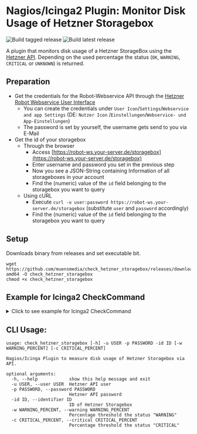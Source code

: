 # Nagios/Icinga2 Plugin: Monitor Disk Usage of Hetzner Storagebox
![Build tagged release](https://github.com/muensmedia/check_hetzner_storagebox/actions/workflows/build-tagged-release.yml/badge.svg)
![Build latest release](https://github.com/muensmedia/check_hetzner_storagebox/actions/workflows/build-latest-release.yml/badge.svg)


A plugin that monitors disk usage of a Hetzner StorageBox using
the [Hetzner API](https://robot.your-server.de/doc/webservice/de.html#get-storagebox). Depending on the used percentage
the status (`OK`, `WARNING`, `CRITICAL` or `UNKNOWN`) is returned.

## Preparation

- Get the credentials for the Robot-Webservice API through
  the [Hetzner Robot Webservice User Interface](https://robot.your-server.de/)
    - You can create the credentials under `User Icon`/`Settings`/`Webservice and app Settings` (DE: `Nutzer Icon`
      /`Einstellungen`/`Webservice- und App-Einstellungen`)
    - The password is set by yourself, the username gets send to you via E-Mail
- Get the id of your storagebox
    - Through the browser
        - Access [https://robot-ws.your-server.de/storagebox](https://robot-ws.your-server.de/storagebox)
        - Enter username and password you set in the previous step
        - Now you see a JSON-String containing Information of all storageboxes in your account
        - Find the (numeric) value of the `id` field belonging to the storagebox you want to query
    - Using cURL
        - Execute `curl -u user:password https://robot-ws.your-server.de/storagebox` (substitute `user` and `password`
          accordingly)
        - Find the (numeric) value of the `id` field belonging to the storagebox you want to query

## Setup

Downloads binary from releases and set executable bit.

    wget https://github.com/muensmedia/check_hetzner_storagebox/releases/download/latest/check_hetzner_storagebox-amd64 -O check_hetzner_storagebox
    chmod +x check_hetzner_storagebox

## Example for Icinga2 CheckCommand

<details>
    <summary>
Click to see example for Icinga2 CheckCommand
</summary>

    object CheckCommand "check_hetzner_storagebox" {
    import "plugin-check-command"
    command = [ "/etc/icinga2-scripts/check_hetzner_storagebox" ]
    timeout = 1m
    arguments += {
            "-c" = {
                description = "Critical"
                repeat_key = false
                required = false
                value = "$critical$"
            }
            "-id" = {
                description = "ID of the Storagebox"
                repeat_key = false
                required = true
                value = "$storagebox_id$"
            }
            "-p" = {
                description = "Password"
                repeat_key = false
                required = true
                value = "$storagebox_password$"
            }
            "-u" = {
                description = "Username"
                repeat_key = false
                required = true
                value = "$storagebox_username$"
            }
            "-w" = {
                description = "Warning"
                repeat_key = false
                required = true
                value = "$warning$"
            }
        }
        vars.critical = "90"
        vars.storagebox_password = "default-password"
        vars.storagebox_username = "default-username"
        vars.warning = "80"
    }


</details>

## CLI Usage:

    usage: check_hetzner_storagebox [-h] -u USER -p PASSWORD -id ID [-w WARNING_PERCENT] [-c CRITICAL_PERCENT]
    
    Nagios/Icinga Plugin to measure disk usage of Hetzner Storagebox via API.
    
    optional arguments:
      -h, --help            show this help message and exit
      -u USER, --user USER  Hetzner API user
      -p PASSWORD, --password PASSWORD
                            Hetzner API password
      -id ID, --identifier ID
                            ID of Hetzner Storagebox
      -w WARNING_PERCENT, --warning WARNING_PERCENT
                            Percentage threshold the status "WARNING"
      -c CRITICAL_PERCENT, --critical CRITICAL_PERCENT
                            Percentage threshold the status "CRITICAL"
